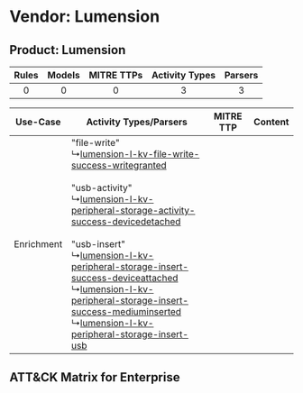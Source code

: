 Vendor: Lumension
=================
Product: Lumension
------------------
| Rules | Models | MITRE TTPs | Activity Types | Parsers |
|:-----:|:------:|:----------:|:--------------:|:-------:|
|   0   |   0    |     0      |       3        |    3    |

|  Use-Case  | Activity Types/Parsers    | MITRE TTP | Content    |
|:----------:| ---- | --------- | ---- |
| Enrichment |  "file-write"<br> ↳[lumension-l-kv-file-write-success-writegranted](Ps/pC_lumensionlkvfilewritesuccesswritegranted.md)<br><br> "usb-activity"<br> ↳[lumension-l-kv-peripheral-storage-activity-success-devicedetached](Ps/pC_lumensionlkvperipheralstorageactivitysuccessdevicedetached.md)<br><br> "usb-insert"<br> ↳[lumension-l-kv-peripheral-storage-insert-success-deviceattached](Ps/pC_lumensionlkvperipheralstorageinsertsuccessdeviceattached.md)<br> ↳[lumension-l-kv-peripheral-storage-insert-success-mediuminserted](Ps/pC_lumensionlkvperipheralstorageinsertsuccessmediuminserted.md)<br> ↳[lumension-l-kv-peripheral-storage-insert-usb](Ps/pC_lumensionlkvperipheralstorageinsertusb.md)<br> |    | [](RM/r_m_lumension_lumension_Enrichment.md) |

ATT&CK Matrix for Enterprise
----------------------------
